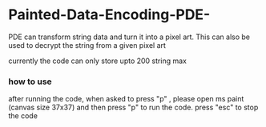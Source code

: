 # Painted-Data-Encoding-PDE-
<p>PDE can transform string data and turn it into a pixel art. This can also be used to decrypt the string from a given pixel art</p>
<p>currently the code can only store upto 200 string max</p>

<h3>how to use</h3>

<p>after running the code, when asked to press "p" , please open ms paint (canvas size 37x37) and then press "p" to run the code. press "esc" to stop the code</p>
